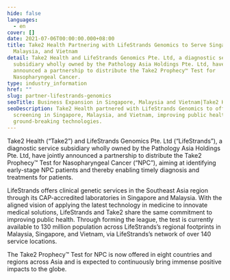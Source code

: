 ```yaml
---
hide: false
languages:
  - en
cover: []
date: 2021-07-06T00:00:00.000+08:00
title: Take2 Health Partnering with LifeStrands Genomics to Serve Singapore,
  Malaysia, and Vietnam
detail: Take2 Health and LifeStrands Genomics Pte. Ltd, a diagnostic service
  subsidiary wholly owned by the Pathology Asia Holdings Pte. Ltd, have jointly
  announced a partnership to distribute the Take2 Prophecy™ Test for
  Nasopharyngeal Cancer.
type: industry_information
href: ""
slug: partner-lifestrands-genomics
seoTitle: Business Expansion in Singapore, Malaysia and Vietnam|Take2 Health
seoDescription: Take2 Health partnered with LifeStrands Genomics to offer NPC
  screening in Singapore, Malaysia, and Vietnam, improving public health through
  ground-breaking technologies.
---
```

Take2 Health (“Take2”) and LifeStrands Genomics Pte. Ltd (“LifeStrands”), a diagnostic service subsidiary wholly owned by the Pathology Asia Holdings Pte. Ltd, have jointly announced a partnership to distribute the Take2 Prophecy™ Test for Nasopharyngeal Cancer (“NPC”), aiming at identifying early-stage NPC patients and thereby enabling timely diagnosis and treatments for patients.

LifeStrands offers clinical genetic services in the Southeast Asia region through its CAP-accredited laboratories in Singapore and Malaysia. With the aligned vision of applying the latest technology in medicine to innovate medical solutions, LifeStrands and Take2 share the same commitment to improving public health. Through forming the league, the test is currently available to 130 million population across LifeStrands’s regional footprints in Malaysia, Singapore, and Vietnam, via LifeStrands’s network of over 140 service locations.

The Take2 Prophecy™ Test for NPC is now offered in eight countries and regions across Asia and is expected to continuously bring immense positive impacts to the globe.